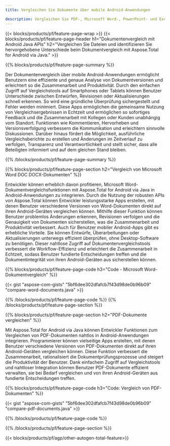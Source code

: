 ```yaml
---
title: Vergleichen Sie Dokumente über mobile Android-Anwendungen

description: Vergleichen Sie PDF-, Microsoft Word-, PowerPoint- und Excel-Dateien über die mobile Android-Anwendung. Holen Sie sich die hervorgehobenen Vergleichsergebnisse.
---
```


{{< blocks/products/pf/feature-page-wrap >}}
{{< blocks/products/pf/feature-page-header h1="Dokumentenvergleich mit Android Java APIs" h2="Vergleichen Sie Dateien und identifizieren Sie hervorgehobene Unterschiede beim Dokumentvergleich mit Aspose.Total for Android via Java." >}}

{{% blocks/products/pf/feature-page-summary %}}

Der Dokumentenvergleich über mobile Android-Anwendungen ermöglicht Benutzern eine effiziente und genaue Analyse von Dokumentversionen und erleichtert so die Zusammenarbeit und Produktivität. Durch den einfachen Zugriff auf Vergleichstools auf Smartphones oder Tablets können Benutzer Unterschiede zwischen Entwürfen, Revisionen oder Aktualisierungen schnell erkennen. So wird eine gründliche Überprüfung sichergestellt und Fehler werden minimiert. Diese Apps ermöglichen die gemeinsame Nutzung von Vergleichsergebnissen in Echtzeit und ermöglichen so sofortiges Feedback und die Zusammenarbeit mit Kollegen oder Kunden unabhängig vom Standort. Funktionen wie Kommentieren, Hervorheben und Versionsverfolgung verbessern die Kommunikation und erleichtern sinnvolle Diskussionen. Darüber hinaus fördert die Möglichkeit, ausführliche Vergleichsberichte zu erstellen und Änderungen im Zeitverlauf zu verfolgen, Transparenz und Verantwortlichkeit und stellt sicher, dass alle Beteiligten informiert und auf dem gleichen Stand bleiben. 

{{% /blocks/products/pf/feature-page-summary  %}}

{{% blocks/products/pf/feature-page-section  h2="Vergleich von Microsoft Word DOC DOCX-Dokumenten" %}}

Entwickler können erheblich davon profitieren, Microsoft Word-Dokumentvergleichsfunktionen mit Aspose.Total for Android via Java in Android-Anwendungen zu integrieren. Durch die Nutzung der robusten APIs von Aspose.Total können Entwickler leistungsstarke Apps erstellen, mit denen Benutzer verschiedene Versionen von Word-Dokumenten direkt auf ihren Android-Geräten vergleichen können. Mithilfe dieser Funktion können Benutzer problemlos Änderungen erkennen, Revisionen verfolgen und die Genauigkeit von Dokumenten sicherstellen, was die Zusammenarbeit und Produktivität verbessert. Auch für Benutzer mobiler Android-Apps gibt es erhebliche Vorteile. Sie können Entwürfe, Überarbeitungen oder Aktualisierungen unterwegs effizient überprüfen, ohne Desktop-Software zu benötigen. Dieser nahtlose Zugriff auf Dokumentenvergleichstools verbessert die Workflow-Effizienz und erleichtert die Zusammenarbeit in Echtzeit, sodass Benutzer fundierte Entscheidungen treffen und die Dokumentintegrität von ihren Android-Geräten aus sicherstellen können.

{{% blocks/products/pf/feature-page-code h3="Code - Microsoft Word-Dokumentvergleich" %}}

{{< gist "aspose-com-gists" "5bf6dee302dfafcb7f43d98de0b96b09" "compare-word-documents.java" >}}

{{% /blocks/products/pf/feature-page-code  %}}
{{% /blocks/products/pf/feature-page-section %}}

{{% blocks/products/pf/feature-page-section  h2="PDF-Dokumente vergleichen" %}}

Mit Aspose.Total for Android via Java können Entwickler Funktionen zum Vergleichen von PDF-Dokumenten nahtlos in Android-Anwendungen integrieren. Programmierer können vielseitige Apps erstellen, mit denen Benutzer verschiedene Versionen von PDF-Dokumenten direkt auf ihren Android-Geräten vergleichen können. Diese Funktion verbessert die Zusammenarbeit, rationalisiert die Dokumentprüfungsprozesse und steigert die Produktivität der Benutzer. Dank einfachem Zugriff auf Vergleichstools und nahtloser Integration können Benutzer PDF-Dokumente effizient verwalten, sie bei Bedarf vergleichen und von ihren Android-Geräten aus fundierte Entscheidungen treffen. 

{{% blocks/products/pf/feature-page-code h3="Code: Vergleich von PDF-Dokumenten" %}}

{{< gist "aspose-com-gists" "5bf6dee302dfafcb7f43d98de0b96b09" "compare-pdf-documents.java" >}}

{{% /blocks/products/pf/feature-page-code  %}}

{{% /blocks/products/pf/feature-page-section %}}

{{< blocks/products/pf/agp/other-autogen-total-feature>}}